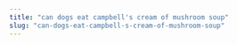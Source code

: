 ```yaml
---
title: "can dogs eat campbell's cream of mushroom soup"
slug: "can-dogs-eat-campbell-s-cream-of-mushroom-soup"
---
```


